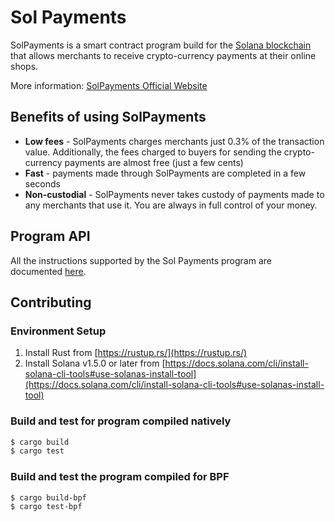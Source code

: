 # Sol Payments


SolPayments is a smart contract program build for the [Solana blockchain](https://solana.com/) that allows merchants to receive crypto-currency payments at their online shops.

More information: [SolPayments Official Website](https://solpayments.com/)

## Benefits of using SolPayments

- **Low fees** - SolPayments charges merchants just 0.3% of the transaction value.  Additionally, the fees charged to buyers for sending the crypto-currency payments are almost free (just a few cents)
- **Fast** - payments made through SolPayments are completed in a few seconds
- **Non-custodial** - SolPayments never takes custody of payments made to any merchants that use it.  You are always in full control of your money.

## Program API

All the instructions supported by the Sol Payments program are documented [here](src/instruction.rs).

## Contributing

### Environment Setup

1. Install Rust from [https://rustup.rs/](https://rustup.rs/)
2. Install Solana v1.5.0 or later from [https://docs.solana.com/cli/install-solana-cli-tools#use-solanas-install-tool](https://docs.solana.com/cli/install-solana-cli-tools#use-solanas-install-tool)

### Build and test for program compiled natively

```sh
$ cargo build
$ cargo test
```

### Build and test the program compiled for BPF

```sh
$ cargo build-bpf
$ cargo test-bpf
```
